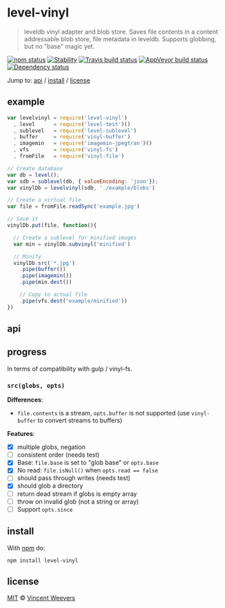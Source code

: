 # level-vinyl

> leveldb vinyl adapter and blob store. Saves file contents in a content
addressable blob store, file metadata in leveldb. Supports globbing, but no
"base" magic yet.

[![npm status](http://img.shields.io/npm/v/level-vinyl.svg?style=flat-square)](https://www.npmjs.org/package/level-vinyl) [![Stability](http://img.shields.io/badge/stability-experimental-orange.svg?style=flat-square)](http://nodejs.org/api/documentation.html#documentation_stability_index) [![Travis build status](https://img.shields.io/travis/vweevers/level-vinyl.svg?style=flat-square&label=travis)](http://travis-ci.org/vweevers/level-vinyl) [![AppVeyor build status](https://img.shields.io/appveyor/ci/vweevers/level-vinyl.svg?style=flat-square&label=appveyor)](https://ci.appveyor.com/project/vweevers/level-vinyl) [![Dependency status](https://img.shields.io/david/vweevers/level-vinyl.svg?style=flat-square)](https://david-dm.org/vweevers/level-vinyl)

Jump to: [api](#api) / [install](#install) / [license](#license)

## example

```js
var levelvinyl = require('level-vinyl')
  , level      = require('level-test')()
  , sublevel   = require('level-sublevel')
  , buffer     = require('vinyl-buffer')
  , imagemin   = require('imagemin-jpegtran')()
  , vfs        = require('vinyl-fs')
  , fromFile   = require('vinyl-file')

// Create database
var db = level();
var sdb = sublevel(db, { valueEncoding: 'json'});
var vinylDb = levelvinyl(sdb, './example/blobs')

// Create a virtual file
var file = fromFile.readSync('example.jpg')

// Save it
vinylDb.put(file, function(){

  // Create a sublevel for minified images
  var min = vinylDb.subvinyl('minified')

  // Minify
  vinylDb.src('*.jpg')
    .pipe(buffer())
    .pipe(imagemin())
    .pipe(min.dest())

    // Copy to actual file
    .pipe(vfs.dest('example/minified'))
})
```

## api

## progress

In terms of compatibility with gulp / vinyl-fs.

### `src(globs, opts)`

**Differences**:

- `file.contents` is a stream, `opts.buffer` is not supported (use `vinyl-buffer` to convert streams to buffers)

**Features**:

- [x] multiple globs, negation
- [ ] consistent order (needs test)
- [x] Base: `file.base` is set to "glob base" or `opts.base`
- [x] No read: `file.isNull()` when `opts.read == false`
- [ ] should pass through writes (needs test)
- [x] should glob a directory
- [ ] return dead stream if globs is empty array
- [ ] throw on invalid glob (not a string or array)
- [ ] Support `opts.since`

## install

With [npm](https://npmjs.org) do:

```
npm install level-vinyl
```

## license

[MIT](http://opensource.org/licenses/MIT) © [Vincent Weevers](http://vincentweevers.nl)
